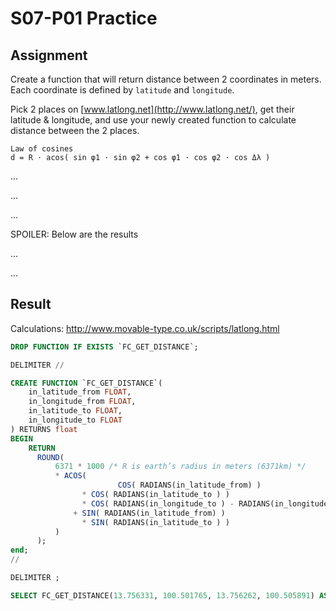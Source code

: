 # S07-P01 Practice

## Assignment

Create a function that will return distance between 2 coordinates in meters. Each coordinate is defined by `latitude` and `longitude`.

Pick 2 places on [www.latlong.net](http://www.latlong.net/), get their latitude & longitude, and use your newly created function to calculate distance between the 2 places.

```
Law of cosines
d = R ⋅ acos( sin φ1 ⋅ sin φ2 + cos φ1 ⋅ cos φ2 ⋅ cos Δλ )
```

...

...

...

SPOILER: Below are the results

...

...

## Result


Calculations: http://www.movable-type.co.uk/scripts/latlong.html

```sql
DROP FUNCTION IF EXISTS `FC_GET_DISTANCE`;

DELIMITER //

CREATE FUNCTION `FC_GET_DISTANCE`(
	in_latitude_from FLOAT,
	in_longitude_from FLOAT,
	in_latitude_to FLOAT,
	in_longitude_to FLOAT
) RETURNS float
BEGIN
	RETURN
      ROUND(
	      6371 * 1000 /* R is earth’s radius in meters (6371km) */
	      * ACOS(
						COS( RADIANS(in_latitude_from) )
		      	* COS( RADIANS(in_latitude_to ) )
		      	* COS( RADIANS(in_longitude_to ) - RADIANS(in_longitude_from) )
		      + SIN( RADIANS(in_latitude_from) )
		      	* SIN( RADIANS(in_latitude_to ) )
	      )
      );
end;
//

DELIMITER ;

SELECT FC_GET_DISTANCE(13.756331, 100.501765, 13.756262, 100.505891) AS distance_in_meters;
```
